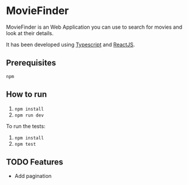 # MovieFinder

MovieFinder is an Web Application you can use to search for movies and look at their details.

It has been developed using [Typescript](https://www.typescriptlang.org/) and [ReactJS](https://reactjs.org/).

## Prerequisites

`npm`

## How to run

1. `npm install`
2. `npm run dev`

To run the tests:

1. `npm install`
2. `npm test`

## TODO Features
- Add pagination
